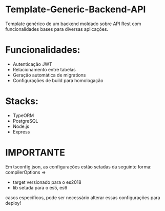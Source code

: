 # Template-Generic-Backend-API
Template genérico de um backend moldado sobre API Rest com funcionalidades bases para diversas aplicações.  

# Funcionalidades:
- Autenticação JWT
- Relacionamento entre tabelas 
- Geração automática de migrations 
- Configurações de build para homologação

# Stacks:
- TypeORM 
- PostgreSQL
- Node.js
- Express

# IMPORTANTE
Em tsconfig.json, as configurações estão setadas da seguinte forma:
compilerOptions => 
  - target versionado para o es2018 
  - lib setada para o es5, es6
  
casos especificos, pode ser necessário alterar essas configurações para deploy!
